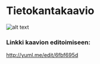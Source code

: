 # Tietokantakaavio
![alt text](http://yuml.me/6fbf695d.png "Tietokantakaavio")

### Linkki kaavion editoimiseen:
http://yuml.me/edit/6fbf695d
